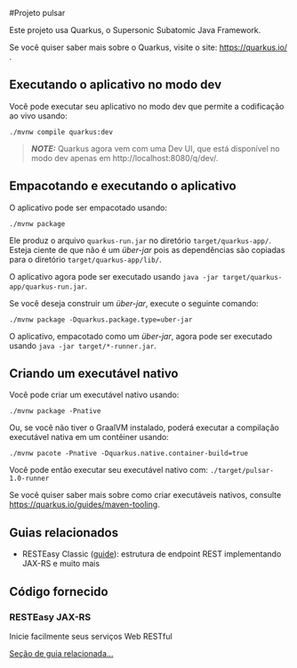 #Projeto pulsar

Este projeto usa Quarkus, o Supersonic Subatomic Java Framework.

Se você quiser saber mais sobre o Quarkus, visite o site: https://quarkus.io/ .

## Executando o aplicativo no modo dev

Você pode executar seu aplicativo no modo dev que permite a codificação ao vivo usando:
```script de shell
./mvnw compile quarkus:dev
```

> **_NOTE:_** Quarkus agora vem com uma Dev UI, que está disponível no modo dev apenas em http://localhost:8080/q/dev/.

## Empacotando e executando o aplicativo

O aplicativo pode ser empacotado usando:
```script de shell
./mvnw package
```
Ele produz o arquivo `quarkus-run.jar` no diretório `target/quarkus-app/`.
Esteja ciente de que não é um _über-jar_ pois as dependências são copiadas para o diretório `target/quarkus-app/lib/`.

O aplicativo agora pode ser executado usando `java -jar target/quarkus-app/quarkus-run.jar`.

Se você deseja construir um _über-jar_, execute o seguinte comando:
```script de shell
./mvnw package -Dquarkus.package.type=uber-jar
```

O aplicativo, empacotado como um _über-jar_, agora pode ser executado usando `java -jar target/*-runner.jar`.

## Criando um executável nativo

Você pode criar um executável nativo usando:
```script de shell
./mvnw package -Pnative
```

Ou, se você não tiver o GraalVM instalado, poderá executar a compilação executável nativa em um contêiner usando:
```script de shell
./mvnw pacote -Pnative -Dquarkus.native.container-build=true
```

Você pode então executar seu executável nativo com: `./target/pulsar-1.0-runner`

Se você quiser saber mais sobre como criar executáveis ​​nativos, consulte https://quarkus.io/guides/maven-tooling.

## Guias relacionados

- RESTEasy Classic ([guide](https://quarkus.io/guides/resteasy)): estrutura de endpoint REST implementando JAX-RS e muito mais

## Código fornecido

### RESTEasy JAX-RS

Inicie facilmente seus serviços Web RESTful

[Seção de guia relacionada...](https://quarkus.io/guides/getting-started#the-jax-rs-resources)
